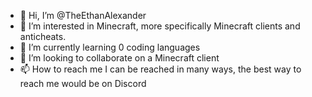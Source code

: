 - 👋 Hi, I’m @TheEthanAlexander
- 👀 I’m interested in Minecraft, more specifically Minecraft clients and anticheats.
- 🌱 I’m currently learning 0 coding languages
- 💞️ I’m looking to collaborate on a Minecraft client
- 📫 How to reach me I can be reached in many ways, the best way to reach me would be on Discord

<!---
TheEthanAlexander/TheEthanAlexander is a ✨ special ✨ repository because its `README.md` (this file) appears on your GitHub profile.
You can click the Preview link to take a look at your changes.
--->

